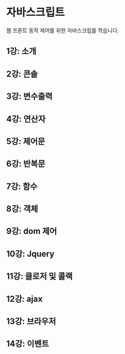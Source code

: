 # 자바스크립트
웹 프론트 동작 제어를 위한 자바스크립를 학습니다.

## 1강: 소개

## 2강: 콘솔

## 3강: 변수출력

## 4강: 연산자

## 5강: 제어문

## 6강: 반복문

## 7강: 함수

## 8강: 객체

## 9강: dom 제어

## 10강: Jquery

## 11강: 클로저 및 콜랙

## 12강: ajax

## 13강: 브라우저

## 14강: 이벤트


